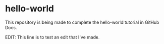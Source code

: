 # hello-world
This repository is being made to complete the hello-world tutorial in GitHub Docs. 

EDIT: This line is to test an edit that I've made. 
